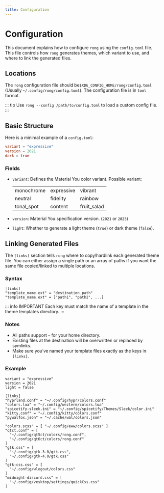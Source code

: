 ```yaml
---
title: Configuration
---
```


# Configuration

This document explains how to configure `rong` using the `config.toml` file.
This file controls how `rong` generates themes, which variant to use, and where to
link the generated files.

## Locations

The `rong` configuration file should be`$XDG_CONFIG_HOME/rong/config.toml` (Usually
`~/.config/rong/config.toml`). The configuration file is in `toml` format.

::: tip
Use `rong --config /path/to/config.toml` to load a custom config file.
:::

## Basic Structure

Here is a minimal example of a `config.toml`:

```toml
variant = "expressive"
version = 2021
dark = true
```

### Fields

- `variant`: Defines the Material You color variant. Possible variant:
  <table>
    <tbody>
      <tr>
        <td>monochrome</td>
        <td>expressive</td>
        <td>vibrant</td>
      </tr>
      <tr>
        <td>neutral</td>
        <td>fidelity</td>
        <td>rainbow</td>
      </tr>
      <tr>
        <td>tonal_spot</td>
        <td>content</td>
        <td>fruit_salad</td>
      </tr>
    </tbody>
  </table>

- `version`: Material You specification version. (`2021` or `2025`)
- `light`: Whether to generate a light theme (`true`) or dark theme (`false`).

## Linking Generated Files

The `[links]` section tells `rong` where to copy/hardlink each generated theme file.
You can either assign a single path or an array of paths if you want the same file
copied/linked to multiple locations.

### Syntax

```toml{3}
[links]
"template_name.ext" = "destination_path"
"template_name.ext" = ["path1", "path2", ...]
```

::: info IMPORTANT
Each key must match the name of a template in the theme templates directory.
:::

### Notes

- All paths support `~` for your home directory.
- Existing files at the destination will be overwritten or replaced by symlinks.
- Make sure you’ve named your template files exactly as the keys in `[links]`.

### Example

```toml{6,14,15}
variant = "expressive"
version = 2021
light = false

[links]
"hyprland.conf" = "~/.config/hypr/colors.conf"
"colors.lua" = "~/.config/wezterm/colors.lua"
"spicetify-sleek.ini" = "~/.config/spicetify/Themes/Sleek/color.ini"
"kitty.conf" = "~/.config/kitty/colors.conf"
"pywalfox.json" = "~/.cache/wal/colors.json"

"colors.scss" = [ "~/.config/eww/colors.scss" ]
"qtct.conf" = [
  "~/.config/qt5ct/colors/rong.conf",
  "~/.config/qt6ct/colors/rong.conf"
]
"gtk.css" = [
  "~/.config/gtk-3.0/gtk.css",
  "~/.config/gtk-4.0/gtk.css"
]
"gtk-css.css" = [
  "~/.config/wlogout/colors.css"
]
"midnight-discord.css" = [
  "~/.config/vesktop/settings/quickCss.css"
]
```
